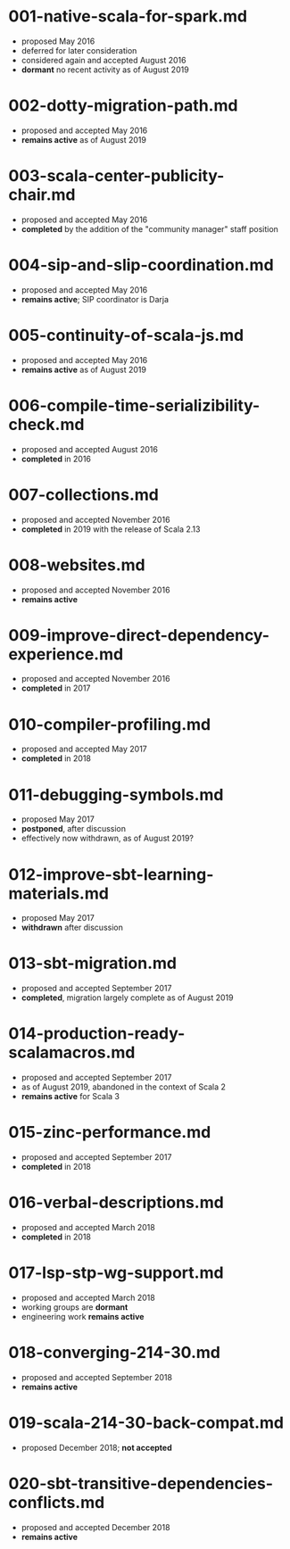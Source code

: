 # 001-native-scala-for-spark.md

* proposed May 2016
* deferred for later consideration
* considered again and accepted August 2016
* **dormant** no recent activity as of August 2019

# 002-dotty-migration-path.md

* proposed and accepted May 2016
* **remains active** as of August 2019

# 003-scala-center-publicity-chair.md

* proposed and accepted May 2016
* **completed** by the addition of the "community manager" staff position

# 004-sip-and-slip-coordination.md

* proposed and accepted May 2016
* **remains active**; SIP coordinator is Darja

# 005-continuity-of-scala-js.md

* proposed and accepted May 2016
* **remains active** as of August 2019

# 006-compile-time-serializibility-check.md

* proposed and accepted August 2016
* **completed** in 2016

# 007-collections.md

* proposed and accepted November 2016
* **completed** in 2019 with the release of Scala 2.13

# 008-websites.md

* proposed and accepted November 2016
* **remains active**

# 009-improve-direct-dependency-experience.md

* proposed and accepted November 2016
* **completed** in 2017

# 010-compiler-profiling.md

* proposed and accepted May 2017
* **completed** in 2018

# 011-debugging-symbols.md

* proposed May 2017
* **postponed**, after discussion
* effectively now withdrawn, as of August 2019?

# 012-improve-sbt-learning-materials.md

* proposed May 2017
* **withdrawn** after discussion

# 013-sbt-migration.md

* proposed and accepted September 2017
* **completed**, migration largely complete as of August 2019

# 014-production-ready-scalamacros.md

* proposed and accepted September 2017
* as of August 2019, abandoned in the context of Scala 2
* **remains active** for Scala 3

# 015-zinc-performance.md

* proposed and accepted September 2017
* **completed** in 2018

# 016-verbal-descriptions.md

* proposed and accepted March 2018
* **completed** in 2018

# 017-lsp-stp-wg-support.md

* proposed and accepted March 2018
* working groups are **dormant**
* engineering work **remains active**

# 018-converging-214-30.md

* proposed and accepted September 2018
* **remains active**

# 019-scala-214-30-back-compat.md

* proposed December 2018; **not accepted**

# 020-sbt-transitive-dependencies-conflicts.md

* proposed and accepted December 2018
* **remains active**
